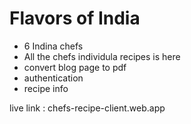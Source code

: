 # Flavors of India
- 6 Indina chefs
- All the chefs individula recipes is here
- convert blog page to pdf
- authentication 
- recipe info 


live link : chefs-recipe-client.web.app
